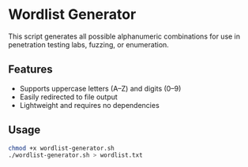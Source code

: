 # Wordlist Generator

This script generates all possible alphanumeric combinations for use in penetration testing labs, fuzzing, or enumeration.

## Features
- Supports uppercase letters (A–Z) and digits (0–9)
- Easily redirected to file output
- Lightweight and requires no dependencies

## Usage
```bash
chmod +x wordlist-generator.sh
./wordlist-generator.sh > wordlist.txt

